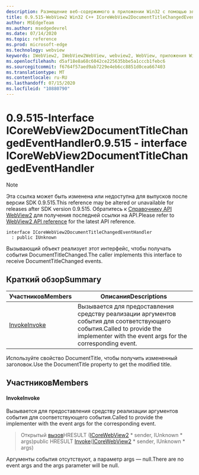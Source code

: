 ```yaml
---
description: Размещение веб-содержимого в приложении Win32 с помощью элемента управления Microsoft Edge WebView2
title: 0.9.515-WebView2 Win32 C++ ICoreWebView2DocumentTitleChangedEventHandler
author: MSEdgeTeam
ms.author: msedgedevrel
ms.date: 07/14/2020
ms.topic: reference
ms.prod: microsoft-edge
ms.technology: webview
keywords: IWebView2, IWebView2WebView, webview2, WebView, приложения Win32, Win32, EDGE, ICoreWebView2, ICoreWebView2Controller, элемент управления "веб-браузер", HTML Edge
ms.openlocfilehash: d5af18e8a68c6042ce225635bbe5a1cccb1febc6
ms.sourcegitcommit: f6764f57aed9ab7229e4eb6cc8851d0cea667403
ms.translationtype: MT
ms.contentlocale: ru-RU
ms.lasthandoff: 07/15/2020
ms.locfileid: "10880790"
---
```

# <span data-ttu-id="18007-104">0.9.515-Interface ICoreWebView2DocumentTitleChangedEventHandler</span><span class="sxs-lookup"><span data-stu-id="18007-104">0.9.515 - interface ICoreWebView2DocumentTitleChangedEventHandler</span></span> 

> [!NOTE]
> <span data-ttu-id="18007-105">Эта ссылка может быть изменена или недоступна для выпусков после версии SDK 0.9.515.</span><span class="sxs-lookup"><span data-stu-id="18007-105">This reference may be altered or unavailable for releases after SDK version 0.9.515.</span></span> <span data-ttu-id="18007-106">Обратитесь к [Справочнику API WebView2](../../../webview2-api-reference.md) для получения последней ссылки на API.</span><span class="sxs-lookup"><span data-stu-id="18007-106">Please refer to [WebView2 API reference](../../../webview2-api-reference.md) for the latest API reference.</span></span>

```
interface ICoreWebView2DocumentTitleChangedEventHandler
  : public IUnknown
```

<span data-ttu-id="18007-107">Вызывающий объект реализует этот интерфейс, чтобы получать события DocumentTitleChanged.</span><span class="sxs-lookup"><span data-stu-id="18007-107">The caller implements this interface to receive DocumentTitleChanged events.</span></span>

## <span data-ttu-id="18007-108">Краткий обзор</span><span class="sxs-lookup"><span data-stu-id="18007-108">Summary</span></span>

 <span data-ttu-id="18007-109">Участников</span><span class="sxs-lookup"><span data-stu-id="18007-109">Members</span></span>                        | <span data-ttu-id="18007-110">Описания</span><span class="sxs-lookup"><span data-stu-id="18007-110">Descriptions</span></span>
--------------------------------|---------------------------------------------
[<span data-ttu-id="18007-111">Invoke</span><span class="sxs-lookup"><span data-stu-id="18007-111">Invoke</span></span>](#invoke) | <span data-ttu-id="18007-112">Вызывается для предоставления средству реализации аргументов события для соответствующего события.</span><span class="sxs-lookup"><span data-stu-id="18007-112">Called to provide the implementer with the event args for the corresponding event.</span></span>

<span data-ttu-id="18007-113">Используйте свойство DocumentTitle, чтобы получить измененный заголовок.</span><span class="sxs-lookup"><span data-stu-id="18007-113">Use the DocumentTitle property to get the modified title.</span></span>

## <span data-ttu-id="18007-114">Участников</span><span class="sxs-lookup"><span data-stu-id="18007-114">Members</span></span>

#### <span data-ttu-id="18007-115">Invoke</span><span class="sxs-lookup"><span data-stu-id="18007-115">Invoke</span></span> 

<span data-ttu-id="18007-116">Вызывается для предоставления средству реализации аргументов события для соответствующего события.</span><span class="sxs-lookup"><span data-stu-id="18007-116">Called to provide the implementer with the event args for the corresponding event.</span></span>

> <span data-ttu-id="18007-117">Открытый [вызов](#invoke)HRESULT ([ICoreWebView2](icorewebview2.md) \* sender, IUnknown \* args)</span><span class="sxs-lookup"><span data-stu-id="18007-117">public HRESULT [Invoke](#invoke)([ICoreWebView2](icorewebview2.md) \* sender, IUnknown \* args)</span></span>

<span data-ttu-id="18007-118">Аргументы события отсутствуют, а параметр args — null.</span><span class="sxs-lookup"><span data-stu-id="18007-118">There are no event args and the args parameter will be null.</span></span>

